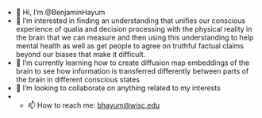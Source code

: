 - 👋 Hi, I’m @BenjaminHayum
- 👀 I’m interested in finding an understanding that unifies our conscious experience of qualia and decision processing with the physical reality in the brain that we can measure and then using this understanding to help mental health as well as get people to agree on truthful factual claims beyond our biases that make it difficult.
- 🌱 I’m currently learning how to create diffusion map embeddings of the brain to see how information is transferred differently between parts of the brain in different conscious states 
- 💞️ I’m looking to collaborate on anything related to my interests
- - 📫 How to reach me: bhayum@wisc.edu

<!---
BenjaminHayum/BenjaminHayum is a ✨ special ✨ repository because its `README.md` (this file) appears on your GitHub profile.
You can click the Preview link to take a look at your changes.
--->
